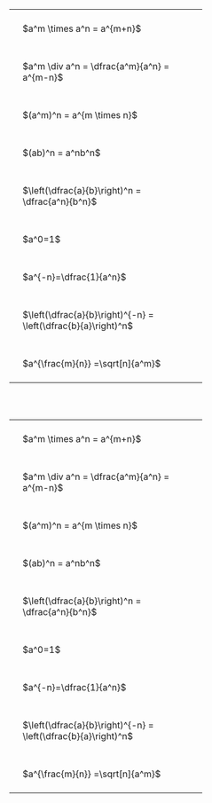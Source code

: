---
---

#  
<br>
<style type="text/css">
#T_26777 th.col_heading {
  text-align: left;
  font-size: 1em;
}
#T_26777 td {
  text-align: left;
  font-size: 1em;
  padding: 1.5em;
}
#T_26777_row0_col0, #T_26777_row1_col0, #T_26777_row2_col0, #T_26777_row3_col0, #T_26777_row4_col0, #T_26777_row5_col0, #T_26777_row6_col0, #T_26777_row7_col0, #T_26777_row8_col0 {
  width: 300px;
  white-space: pre-wrap;
}
</style>
<table id="T_26777">
  <thead>
  </thead>
  <tbody>
    <tr>
      <td id="T_26777_row0_col0" class="data row0 col0" >$a^m \times a^n = a^{m+n}$</td>
    </tr>
    <tr>
      <td id="T_26777_row1_col0" class="data row1 col0" >$a^m \div a^n = \dfrac{a^m}{a^n} = a^{m-n}$</td>
    </tr>
    <tr>
      <td id="T_26777_row2_col0" class="data row2 col0" >$(a^m)^n = a^{m \times n}$</td>
    </tr>
    <tr>
      <td id="T_26777_row3_col0" class="data row3 col0" >$(ab)^n = a^nb^n$</td>
    </tr>
    <tr>
      <td id="T_26777_row4_col0" class="data row4 col0" >$\left(\dfrac{a}{b}\right)^n = \dfrac{a^n}{b^n}$</td>
    </tr>
    <tr>
      <td id="T_26777_row5_col0" class="data row5 col0" >$a^0=1$</td>
    </tr>
    <tr>
      <td id="T_26777_row6_col0" class="data row6 col0" >$a^{-n}=\dfrac{1}{a^n}$</td>
    </tr>
    <tr>
      <td id="T_26777_row7_col0" class="data row7 col0" >$\left(\dfrac{a}{b}\right)^{-n} = \left(\dfrac{b}{a}\right)^n$</td>
    </tr>
    <tr>
      <td id="T_26777_row8_col0" class="data row8 col0" >$a^{\frac{m}{n}} =\sqrt[n]{a^m}$</td>
    </tr>
  </tbody>
</table>

<br><br>
<style type="text/css">
#T_ec4a3 th.col_heading {
  text-align: left;
  font-size: 1em;
}
#T_ec4a3 td {
  text-align: left;
  font-size: 1em;
  padding: 1.5em;
}
#T_ec4a3_row0_col0, #T_ec4a3_row1_col0, #T_ec4a3_row2_col0, #T_ec4a3_row3_col0, #T_ec4a3_row4_col0, #T_ec4a3_row5_col0, #T_ec4a3_row6_col0, #T_ec4a3_row7_col0, #T_ec4a3_row8_col0 {
  width: 300px;
  white-space: pre-wrap;
}
</style>
<table id="T_ec4a3">
  <thead>
  </thead>
  <tbody>
    <tr>
      <td id="T_ec4a3_row0_col0" class="data row0 col0" >$a^m \times a^n = a^{m+n}$</td>
    </tr>
    <tr>
      <td id="T_ec4a3_row1_col0" class="data row1 col0" >$a^m \div a^n = \dfrac{a^m}{a^n} = a^{m-n}$</td>
    </tr>
    <tr>
      <td id="T_ec4a3_row2_col0" class="data row2 col0" >$(a^m)^n = a^{m \times n}$</td>
    </tr>
    <tr>
      <td id="T_ec4a3_row3_col0" class="data row3 col0" >$(ab)^n = a^nb^n$</td>
    </tr>
    <tr>
      <td id="T_ec4a3_row4_col0" class="data row4 col0" >$\left(\dfrac{a}{b}\right)^n = \dfrac{a^n}{b^n}$</td>
    </tr>
    <tr>
      <td id="T_ec4a3_row5_col0" class="data row5 col0" >$a^0=1$</td>
    </tr>
    <tr>
      <td id="T_ec4a3_row6_col0" class="data row6 col0" >$a^{-n}=\dfrac{1}{a^n}$</td>
    </tr>
    <tr>
      <td id="T_ec4a3_row7_col0" class="data row7 col0" >$\left(\dfrac{a}{b}\right)^{-n} = \left(\dfrac{b}{a}\right)^n$</td>
    </tr>
    <tr>
      <td id="T_ec4a3_row8_col0" class="data row8 col0" >$a^{\frac{m}{n}} =\sqrt[n]{a^m}$</td>
    </tr>
  </tbody>
</table>
